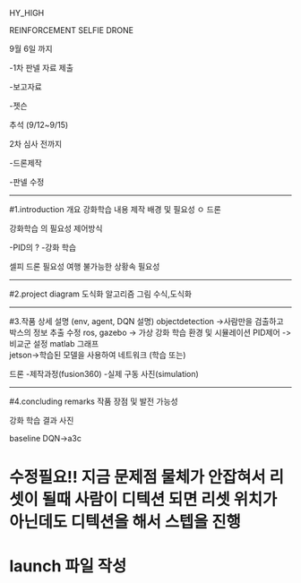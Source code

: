 HY_HIGH

REINFORCEMENT SELFIE DRONE


9월 6일 까지 

-1차 판넬 자료 제출 

-보고자료

-젯슨

추석 (9/12~9/15)

2차 심사 전까지 

-드론제작

-판넬 수정

------------------------------------------------------
#1.introduction 개요
강화학습 내용
제작 배경 및 필요성
ㅇ
드론 

강화학습 의 필요성
제어방식

-PID의 
?
-강화 학습

셀피 드론 필요성
여행 불가능한 상황속 필요성


------------------------------------------------------
#2.project diagram 도식화
알고리즘
그림
수식,도식화

------------------------------------------------------
#3.작품 상세 설명
(env, agent, DQN 설명)
objectdetection ->사람만을 검출하고 박스의 정보 추출 수정
ros, gazebo -> 가상 강화 학습 환경 및 시뮬레이션
PID제어 ->비교군 설정 matlab 그래프  
jetson->학습된 모델을 사용하여 네트워크 (학습 또는) 

드론
-제작과정(fusion360)
-실제 구동 사진(simulation)

------------------------------------------------------
#4.concluding remarks 작품 장점 및 발전 가능성

강화 학습 결과 사진

baseline DQN->a3c 


# 수정필요!! 지금 문제점 물체가 안잡혀서 리셋이 될때 사람이 디텍션 되면 리셋 위치가 아닌데도 디텍션을 해서 스텝을 진행
# launch 파일 작성


